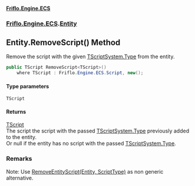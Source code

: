 #### [Friflo.Engine.ECS](index.md 'index')
### [Friflo.Engine.ECS](Friflo.Engine.ECS.md 'Friflo.Engine.ECS').[Entity](Entity.md 'Friflo.Engine.ECS.Entity')

## Entity.RemoveScript<TScript>() Method

Remove the script with the given [TScript](Entity.RemoveScript_TScript_().md#Friflo.Engine.ECS.Entity.RemoveScript_TScript_().TScript 'Friflo.Engine.ECS.Entity.RemoveScript<TScript>().TScript')[System.Type](https://docs.microsoft.com/en-us/dotnet/api/System.Type 'System.Type') from the entity.

```csharp
public TScript RemoveScript<TScript>()
    where TScript : Friflo.Engine.ECS.Script, new();
```
#### Type parameters

<a name='Friflo.Engine.ECS.Entity.RemoveScript_TScript_().TScript'></a>

`TScript`

#### Returns
[TScript](Entity.RemoveScript_TScript_().md#Friflo.Engine.ECS.Entity.RemoveScript_TScript_().TScript 'Friflo.Engine.ECS.Entity.RemoveScript<TScript>().TScript')  
The script the script with the passed [TScript](Entity.RemoveScript_TScript_().md#Friflo.Engine.ECS.Entity.RemoveScript_TScript_().TScript 'Friflo.Engine.ECS.Entity.RemoveScript<TScript>().TScript')[System.Type](https://docs.microsoft.com/en-us/dotnet/api/System.Type 'System.Type') previously added to the entity.<br/>
Or null if the entity has no script with the passed [TScript](Entity.RemoveScript_TScript_().md#Friflo.Engine.ECS.Entity.RemoveScript_TScript_().TScript 'Friflo.Engine.ECS.Entity.RemoveScript<TScript>().TScript')[System.Type](https://docs.microsoft.com/en-us/dotnet/api/System.Type 'System.Type').

### Remarks
Note: Use [RemoveEntityScript(Entity, ScriptType)](EntityUtils.RemoveEntityScript(Entity,ScriptType).md 'Friflo.Engine.ECS.EntityUtils.RemoveEntityScript(Friflo.Engine.ECS.Entity, Friflo.Engine.ECS.ScriptType)') as non generic alternative.